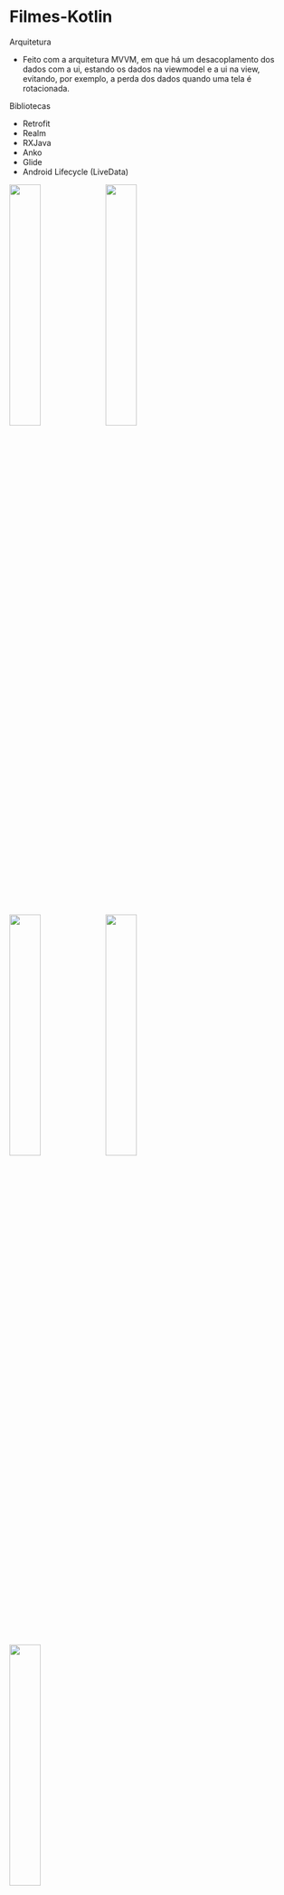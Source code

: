 # Filmes-Kotlin

Arquitetura

  - Feito com a arquitetura MVVM, em que há um desacoplamento dos dados com a ui, estando os dados na viewmodel e a ui na view, evitando, por exemplo, a perda dos dados quando uma tela é rotacionada.
  
Bibliotecas
- Retrofit
- Realm
- RXJava
- Anko
- Glide
- Android Lifecycle (LiveData)

<img src="https://user-images.githubusercontent.com/26115704/64959854-7acd8b00-d868-11e9-9897-e9ade3a9d2c4.png" width="33%">
<img src="https://user-images.githubusercontent.com/26115704/64959401-6dfc6780-d867-11e9-9344-055af5694646.png" width="33%">
<img src="https://user-images.githubusercontent.com/26115704/64959897-90db4b80-d868-11e9-9e96-ecb1d2c461d9.png" width="33%">
<img src="https://user-images.githubusercontent.com/26115704/64959869-8325c600-d868-11e9-9532-86d5f09333e0.png" width="33%">
<img src="https://user-images.githubusercontent.com/26115704/64959934-9fc1fe00-d868-11e9-95f8-d26aca4192b3.png" width="33%">

